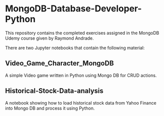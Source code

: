 # MongoDB-Database-Developer-Python

This repository contains the completed exercises assigned in the MongoDB Udemy course given by Raymond Andrade.

There are two Jupyter notebooks that contain the following material:
## Video_Game_Character_MongoDB  
A simple Video game written in Python using Mongo DB for CRUD actions.

## Historical-Stock-Data-analysis  
A notebook showing how to load historical stock data from Yahoo Finance into Mongo DB and process it using Python.

